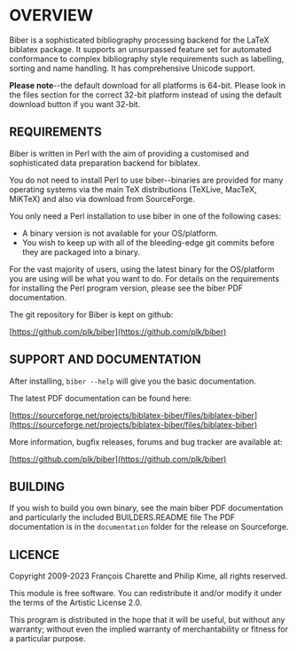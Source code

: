 # OVERVIEW

Biber is a sophisticated bibliography processing backend for the LaTeX
biblatex package. It supports an unsurpassed feature set for automated
conformance to complex bibliography style requirements such as labelling,
sorting and name handling. It has comprehensive Unicode support.

**Please note**--the default download for all platforms is 64-bit. Please
look in the files section for the correct 32-bit platform instead of
using the default download button if you want 32-bit.

## REQUIREMENTS

Biber is written in Perl with the aim of providing a customised and
sophisticated data preparation backend for biblatex.

You do not need to install Perl to use biber--binaries are provided for many
operating systems via the main TeX distributions (TeXLive, MacTeX, MiKTeX)
and also via download from SourceForge.

You only need a Perl installation to use biber in one of the following
cases:

- A binary version is not available for your OS/platform.
- You wish to keep up with all of the bleeding-edge git commits before they are packaged into a binary.

For the vast majority of users, using the latest binary for the OS/platform
you are using will be what you want to do. For details on the requirements
for installing the Perl program version, please see the biber PDF documentation.

The git repository for Biber is kept on github:

[https://github.com/plk/biber](https://github.com/plk/biber)

## SUPPORT AND DOCUMENTATION

After installing, `biber --help` will give you the basic documentation.

The latest PDF documentation can be found here:

[https://sourceforge.net/projects/biblatex-biber/files/biblatex-biber](https://sourceforge.net/projects/biblatex-biber/files/biblatex-biber)

More information, bugfix releases, forums and bug tracker are available at:

[https://github.com/plk/biber](https://github.com/plk/biber)

## BUILDING

If you wish to build you own binary, see the main biber PDF documentation
and particularly the included BUILDERS.README file
The PDF documentation is in the `documentation` folder for the release on
Sourceforge.

## LICENCE

Copyright 2009-2023 François Charette and Philip Kime, all rights reserved.

This module is free software.  You can redistribute it and/or
modify it under the terms of the Artistic License 2.0.

This program is distributed in the hope that it will be useful,
but without any warranty; without even the implied warranty of
merchantability or fitness for a particular purpose.
